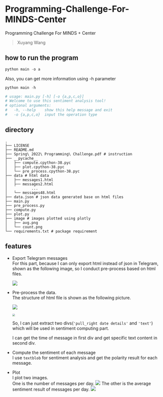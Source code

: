 # Programming-Challenge-For-MINDS-Center
Programming Challenge For MINDS + Center
> Xuyang Wang
## how to run the program
```python
python main -o a
```
Also, you can get more information using -h parameter

```python
python main -h

# usage: main.py [-h] [-o {a,p,c,o}]
# Welcome to use this sentiment analysis tool!
# optional arguments:
#   -h, --help    show this help message and exit
#   -o {a,p,c,o}  input the operation type
```

## directory
```
.
├── LICENSE
├── README.md
├── Spring\ 2022\ Programming\ Challenge.pdf # instruction
├── __pycache__
│   ├── compute.cpython-38.pyc
│   ├── plot.cpython-38.pyc
│   └── pre_process.cpython-38.pyc
├── data # html data
│   ├── messages1.html
│   ├── messages2.html
│           ...
│   └── messages48.html
├── data.json # json data generated base on html files
├── main.py
├── pre_process.py
├── compute.py
├── plot.py
├── image # images plotted using plotly
│   ├── avg.png
│   └── count.png
└── requirements.txt # package requirement
```

## features
- Export Telegram messages   
    For this part, because I can only export html instead of json in Telegram, shown as the following image, so I conduct pre-process based on html files.

    ![](https://markdown.diobrando0825.cn/2021-12-18-Screen%20Shot%202021-12-18%20at%202.09.49%20AM.png)

- Pre-process the data.   
    The structure of html file is shown as the following picture.

    ![](https://markdown.diobrando0825.cn/2021-12-18-Screen%20Shot%202021-12-18%20at%202.17.15%20AM.png)

    <img src="https://markdown.diobrando0825.cn/2021-12-18-Screen%20Shot%202021-12-18%20at%202.18.05%20AM.png" style="zoom:50%;" />

    So, I can just extract two divs(`'pull_right date details'` and `'text'`) which will be used in sentiment computing part.

    I can get the time of message in first div and get specific text content in second div.

- Compute the sentiment of each message   
    I use `textblob` for sentiment analysis and get the polarity result for each message.
- Plot   
    I plot two images.   
    One is the number of messages per day.
    ![](https://markdown.diobrando0825.cn/2021-12-18-count.png)
    The other is the average sentiment result of messages per day.
    ![](https://markdown.diobrando0825.cn/2021-12-18-avg.png)
